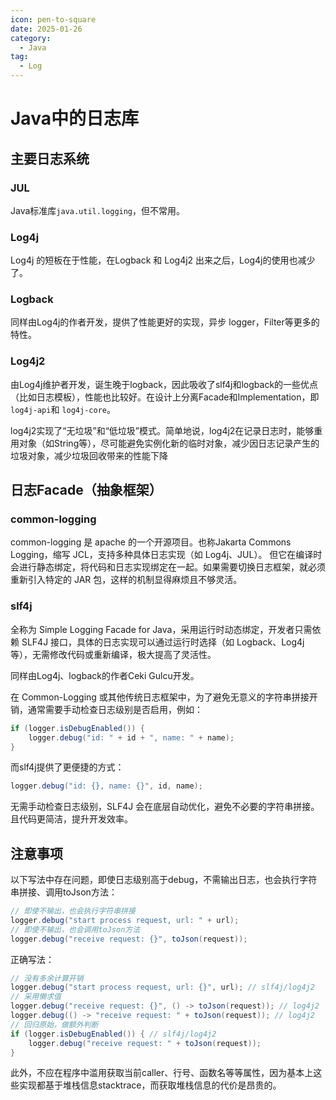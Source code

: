 ```yaml
---
icon: pen-to-square
date: 2025-01-26
category:
  - Java
tag:
  - Log
---
```

# Java中的日志库

## 主要日志系统

### JUL 
Java标准库`java.util.logging`，但不常用。

### Log4j 
Log4j 的短板在于性能，在Logback 和 Log4j2 出来之后，Log4j的使用也减少了。

### Logback
同样由Log4j的作者开发，提供了性能更好的实现，异步 logger，Filter等更多的特性。

### Log4j2
由Log4j维护者开发，诞生晚于logback，因此吸收了slf4j和logback的一些优点（比如日志模板），性能也比较好。在设计上分离Facade和Implementation，即`log4j-api`和 `log4j-core`。

log4j2实现了“无垃圾”和“低垃圾”模式。简单地说，log4j2在记录日志时，能够重用对象（如String等），尽可能避免实例化新的临时对象，减少因日志记录产生的垃圾对象，减少垃圾回收带来的性能下降


## 日志Facade（抽象框架）

### common-logging

common-logging 是 apache 的一个开源项目。也称Jakarta Commons Logging，缩写 JCL，支持多种具体日志实现（如 Log4j、JUL）。
但它在编译时会进行静态绑定，将代码和日志实现绑定在一起。如果需要切换日志框架，就必须重新引入特定的 JAR 包，这样的机制显得麻烦且不够灵活。

### slf4j

全称为 Simple Logging Facade for Java，采用运行时动态绑定，开发者只需依赖 SLF4J 接口，具体的日志实现可以通过运行时选择（如 Logback、Log4j 等），无需修改代码或重新编译，极大提高了灵活性。

同样由Log4j、logback的作者Ceki Gulcu开发。

在 Common-Logging 或其他传统日志框架中，为了避免无意义的字符串拼接开销，通常需要手动检查日志级别是否启用，例如：

```java
if (logger.isDebugEnabled()) {
    logger.debug("id: " + id + ", name: " + name);
}
```

而slf4j提供了更便捷的方式：

```java
logger.debug("id: {}, name: {}", id, name);
```

无需手动检查日志级别，SLF4J 会在底层自动优化，避免不必要的字符串拼接。且代码更简洁，提升开发效率。


## 注意事项

以下写法中存在问题，即使日志级别高于debug，不需输出日志，也会执行字符串拼接、调用toJson方法：

```java
// 即使不输出，也会执行字符串拼接
logger.debug("start process request, url: " + url);
// 即使不输出，也会调用toJson方法
logger.debug("receive request: {}", toJson(request));
```

正确写法：

```java
// 没有多余计算开销
logger.debug("start process request, url: {}", url); // slf4j/log4j2
// 采用懒求值
logger.debug("receive request: {}", () -> toJson(request)); // log4j2
logger.debug(() -> "receive request: " + toJson(request)); // log4j2
// 回归原始，做额外判断
if (logger.isDebugEnabled()) { // slf4j/log4j2
    logger.debug("receive request: " + toJson(request)); 
}
```

此外，不应在程序中滥用获取当前caller、行号、函数名等等属性，因为基本上这些实现都基于堆栈信息stacktrace，而获取堆栈信息的代价是昂贵的。

